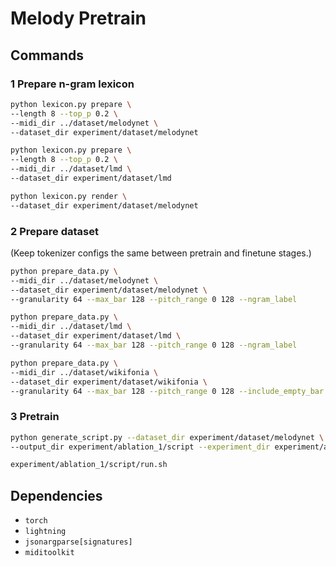 # Melody Pretrain

## Commands

### 1 Prepare n-gram lexicon
```bash
python lexicon.py prepare \
--length 8 --top_p 0.2 \
--midi_dir ../dataset/melodynet \
--dataset_dir experiment/dataset/melodynet

python lexicon.py prepare \
--length 8 --top_p 0.2 \
--midi_dir ../dataset/lmd \
--dataset_dir experiment/dataset/lmd

python lexicon.py render \
--dataset_dir experiment/dataset/melodynet
```

### 2 Prepare dataset
(Keep tokenizer configs the same between pretrain and finetune stages.)
```bash
python prepare_data.py \
--midi_dir ../dataset/melodynet \
--dataset_dir experiment/dataset/melodynet \
--granularity 64 --max_bar 128 --pitch_range 0 128 --ngram_label

python prepare_data.py \
--midi_dir ../dataset/lmd \
--dataset_dir experiment/dataset/lmd \
--granularity 64 --max_bar 128 --pitch_range 0 128 --ngram_label

python prepare_data.py \
--midi_dir ../dataset/wikifonia \
--dataset_dir experiment/dataset/wikifonia \
--granularity 64 --max_bar 128 --pitch_range 0 128 --include_empty_bar
```

### 3 Pretrain
```bash
python generate_script.py --dataset_dir experiment/dataset/melodynet \
--output_dir experiment/ablation_1/script --experiment_dir experiment/ablation_1

experiment/ablation_1/script/run.sh
```

## Dependencies

- `torch`
- `lightning`
- `jsonargparse[signatures]`
- `miditoolkit`
